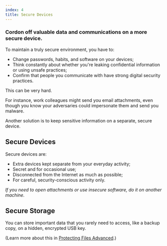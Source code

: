 ```yaml
---
index: 4
title: Secure Devices
---
```

### Cordon off valuable data and communications on a more secure device. 

To maintain a truly secure environment, you have to:

*	Change passwords, habits, and software on your devices;
*  Think constantly about whether you're leaking confidential information or using unsafe practices;
*  Confirm that people you communicate with have strong digital security practices. 

This can be very hard. 

For instance, work colleagues might send you email attachments, even though you know your adversaries could impersonate them and send you malware.

Another solution is to keep sensitive information on a separate, secure device.

## Secure Devices

Secure devices are: 

* Extra devices kept separate from your everyday activity;
* Secret and for occasional use;
* Disconnected from the Internet as much as possible;
* For careful, security-conscious activity only. 

*If you need to open attachments or use insecure software, do it on another machine.*

## Secure Storage

You can store important data that you rarely need to access, like a backup copy, on a hidden, encrypted USB key. 

(Learn more about this in [Protecting Files Advanced](umbrella://information/protecting-files/beginner).)